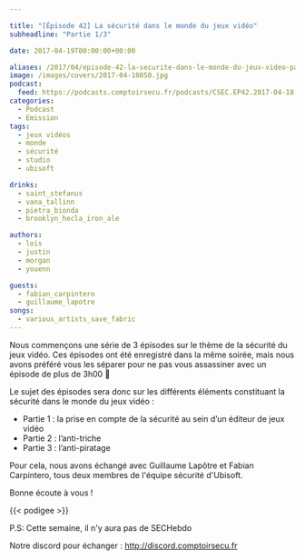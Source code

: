 ```yaml
---

title: "[Épisode 42] La sécurité dans le monde du jeux vidéo"
subheadline: "Partie 1/3"

date: 2017-04-19T00:00:00+00:00

aliases: /2017/04/episode-42-la-securite-dans-le-monde-du-jeux-video-partie-13/
image: /images/covers/2017-04-10850.jpg
podcast:
  feed: https://podcasts.comptoirsecu.fr/podcasts/CSEC.EP42.2017-04-18.JEUX_VIDEO-1.mp3
categories:
  - Podcast
  - Emission
tags:
  - jeux vidéos
  - monde
  - sécurité
  - studio
  - ubisoft

drinks:
  - saint_stefanus
  - vana_tallinn
  - pietra_bionda
  - brooklyn_hecla_iron_ale

authors:
  - lois
  - justin
  - morgan
  - youenn

guests:
  - fabian_carpintero
  - guillaume_lapotre
songs:
  - various_artists_save_fabric
---
```

Nous commençons une série de 3 épisodes sur le thème de la sécurité du jeux vidéo. Ces épisodes ont été enregistré dans la même soirée, mais nous avons préféré vous les séparer pour ne pas vous assassiner avec un épisode de plus de 3h00 🙂



Le sujet des épisodes sera donc sur les différents éléments constituant la sécurité dans le monde du jeux vidéo :

- Partie 1 : la prise en compte de la sécurité au sein d’un éditeur de jeux vidéo
- Partie 2 : l’anti-triche
- Partie 3 : l’anti-piratage

Pour cela, nous avons échangé avec Guillaume Lapôtre et Fabian Carpintero, tous deux membres de l'équipe sécurité d'Ubisoft.

Bonne écoute à vous !

{{< podigee >}}

P.S: Cette semaine, il n'y aura pas de SECHebdo

Notre discord pour échanger : <http://discord.comptoirsecu.fr>

